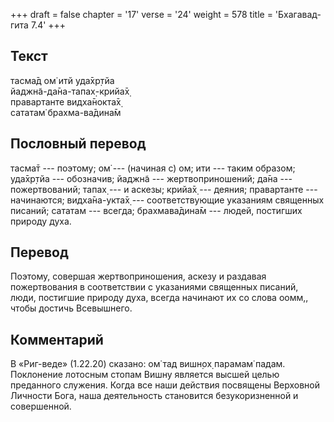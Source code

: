 +++
draft = false
chapter = '17'
verse = '24'
weight = 578
title = 'Бхагавад-гита 7.4'
+++
## Текст

тасма̄д ом̇ итй уда̄хр̣тйа  
йаджн̃а-да̄на-тапах̣-крийа̄х̣  
правартанте видха̄нокта̄х̣  
сататам̇ брахма-ва̄дина̄м

## Пословный перевод

тасма̄т --- поэтому; ом̇ --- (начиная с) ом; ити --- таким образом;
уда̄хр̣тйа --- обозначив; йаджн̃а --- жертвоприношений; да̄на ---
пожертвований; тапах̣ --- и аскезы; крийа̄х̣ --- деяния; правартанте ---
начинаются; видха̄на-укта̄х̣ --- соответствующие указаниям священных
писаний; сататам --- всегда; брахмава̄дина̄м --- людей, постигших природу
духа.

## Перевод

Поэтому, совершая жертвоприношения, аскезу и раздавая пожертвования в
соответствии с указаниями священных писаний, люди, постигшие природу
духа, всегда начинают их со слова оомм,, чтобы достичь Всевышнего.

## Комментарий

В «Риг-веде» (1.22.20) сказано: ом̇ тад вишн̣ох̣ парамам̇ падам. Поклонение
лотосным стопам Вишну является высшей целью преданного служения. Когда
все наши действия посвящены Верховной Личности Бога, наша деятельность
становится безукоризненной и совершенной.
